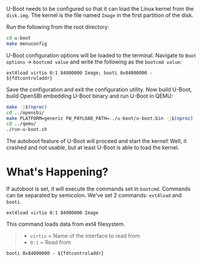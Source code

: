 U-Boot needs to be configured so that it can load the Linux kernel from the `disk.img`. The kernel is the file named `Image` in the first partition of the disk.

Run the following from the root directory:
``` bash
cd u-boot
make menuconfig
```
U-Boot configuration options will be loaded to the terminal. Navigate to `Boot options` -> `bootcmd value` and write the following as the `bootcmd value`:
```
ext4load virtio 0:1 84000000 Image; booti 0x84000000 - ${fdtcontroladdr}
```

Save the configuration and exit the configuration utility. Now build U-Boot, build OpenSBI embedding U-Boot binary and run U-Boot in QEMU:
``` bash
make -j$(nproc)
cd ../opensbi/
make PLATFORM=generic FW_PAYLOAD_PATH=../u-boot/u-boot.bin -j$(nproc)
cd ../qemu/
./run-u-boot.sh
```

The autoboot feature of U-Boot will proceed and start the kernel! Well, it crashed and not usable, but at least U-Boot is able to load the kernel.

# What's Happening?

If autoboot is set, it will execute the commands set in `bootcmd`. Commands can be separated by semicolon. We've set 2 commands: `ext4load` and `booti`.
```
ext4load virtio 0:1 84000000 Image
```
This command loads data from ext4 filesystem.
> - `virtio` = Name of the interface to read from
> - `0:1` = Read from

```
booti 0x84000000 - ${fdtcontroladdr}
```
